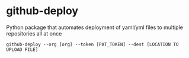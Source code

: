 # github-deploy
Python package that automates deployment of yaml/yml files to multiple repositories all at once


```shell script
github-deploy --org [org] --token [PAT_TOKEN] --dest [LOCATION TO UPLOAD FILE]
```